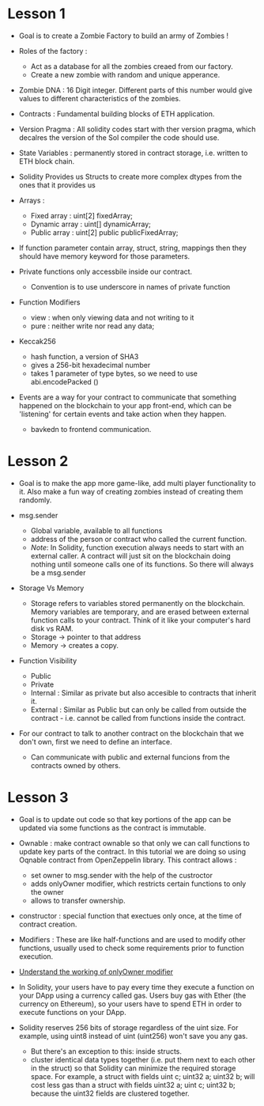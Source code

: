 # Lesson 1

- Goal is to create a Zombie Factory to build an army of Zombies !

- Roles of the factory :

  - Act as a database for all the zombies creaed from our factory.
  - Create a new zombie with random and unique apperance.

- Zombie DNA : 16 Digit integer. Different parts of this number would give values to different characteristics of the zombies.

- Contracts : Fundamental building blocks of ETH application.

- Version Pragma : All solidity codes start with ther version pragma, which decalres the version of the Sol compiler the code should use.

- State Variables : permanently stored in contract storage, i.e. written to ETH block chain.

- Solidity Provides us Structs to create more complex dtypes from the ones that it provides us

- Arrays :

  - Fixed array : uint[2] fixedArray;
  - Dynamic array : uint[] dynamicArray;
  - Public array : uint[2] public publicFixedArray;

- If function parameter contain array, struct, string, mappings then they should have memory keyword for those parameters.

- Private functions only accessbile inside our contract.

  - Convention is to use underscore in names of private function

- Function Modifiers

  - view : when only viewing data and not writing to it
  - pure : neither write nor read any data;

- Keccak256

  - hash function, a version of SHA3
  - gives a 256-bit hexadecimal number
  - takes 1 parameter of type bytes, so we need to use abi.encodePacked ()

- Events are a way for your contract to communicate that something happened on the blockchain to your app front-end, which can be 'listening' for certain events and take action when they happen.
  - bavkedn to frontend communication.

# Lesson 2

- Goal is to make the app more game-like, add multi player functionality to it. Also make a fun way of creating zombies instead of creating them randomly.

- msg.sender

  - Global variable, available to all functions
  - address of the person or contract who called the current function.
  - _Note_: In Solidity, function execution always needs to start with an external caller. A contract will just sit on the blockchain doing nothing until someone calls one of its functions. So there will always be a msg.sender

- Storage Vs Memory

  - Storage refers to variables stored permanently on the blockchain. Memory variables are temporary, and are erased between external function calls to your contract. Think of it like your computer's hard disk vs RAM.
  - Storage -> pointer to that address
  - Memory -> creates a copy.

- Function Visibility

  - Public
  - Private
  - Internal : Similar as private but also accesible to contracts that inherit it.
  - External : Similar as Public but can only be called from outside the contract - i.e. cannot be called from functions inside the contract.

- For our contract to talk to another contract on the blockchain that we don't own, first we need to define an interface.
  - Can communicate with public and external funcions from the contracts owned by others.

# Lesson 3

- Goal is to update out code so that key portions of the app can be updated via some functions as the contract is immutable.

- Ownable : make contract ownable so that only we can call functions to update key parts of the contract. In this tutorial we are doing so using Oqnable contract from OpenZeppelin library. This contract allows :

  - set owner to msg.sender with the help of the custroctor
  - adds onlyOwner modifier, which restricts certain functions to only the owner
  - allows to transfer ownership.

- constructor : special function that exectues only once, at the time of contract creation.

- Modifiers : These are like half-functions and are used to modify other functions, usually used to check some requirements prior to function execution.

- [Understand the working of onlyOwner modifier](https://cryptozombies.io/en/lesson/3/chapter/3)

- In Solidity, your users have to pay every time they execute a function on your DApp using a currency called gas. Users buy gas with Ether (the currency on Ethereum), so your users have to spend ETH in order to execute functions on your DApp.

- Solidity reserves 256 bits of storage regardless of the uint size. For example, using uint8 instead of uint (uint256) won't save you any gas.
  - But there's an exception to this: inside structs.
  - cluster identical data types together (i.e. put them next to each other in the struct) so that Solidity can minimize the required storage space. For example, a struct with fields uint c; uint32 a; uint32 b; will cost less gas than a struct with fields uint32 a; uint c; uint32 b; because the uint32 fields are clustered together.
